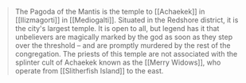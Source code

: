 > The Pagoda of the Mantis is the temple to [[Achaekek]] in [[Ilizmagorti]] in [[Mediogalti]]. Situated in the Redshore district, it is the city's largest temple. It is open to all, but legend has it that unbelievers are magically marked by the god as soon as they step over the threshold – and are promptly murdered by the rest of the congregation.
> The priests of this temple are not associated with the splinter cult of Achaekek known as the [[Merry Widows]], who operate from [[Slitherfish Island]] to the east. 







